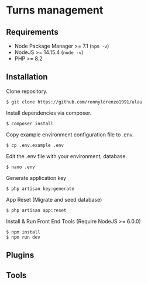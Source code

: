 # Turns management
## Requirements
- Node Package Manager >= 7.1 (`npm -v`)
- NodeJS >= 14.15.4 (`node -v`)
- PHP >= 8.2

## Installation

Clone repository.
```
$ git clone https://github.com/ronnylorenzo1991/ulau
```

Install dependencies via composer.
```
$ composer install
```

Copy example environment configuration file to .env.
```
$ cp .env.example .env
```

Edit the .env file with your environment, database.
```
$ nano .env
```

Generate application key
```
$ php artisan key:generate
```

App Reset (Migrate and seed database)
```
$ php artisan app:reset
```

Install & Run Front End Tools (Require NodeJS >= 6.0.0)

```
$ npm install
$ npm run dev
```

## Plugins

## Tools
